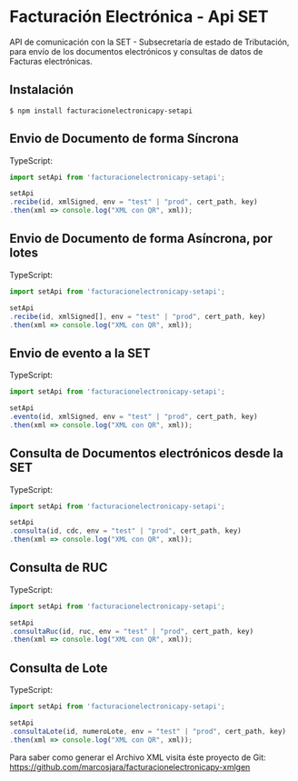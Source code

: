# Facturación Electrónica - Api SET
API de comunicación con la SET - Subsecretaría de estado de Tributación, para envío de los documentos electrónicos y consultas de datos de Facturas electrónicas.

## Instalación

```
$ npm install facturacionelectronicapy-setapi
```

## Envio de Documento de forma Síncrona

TypeScript:
```typescript
import setApi from 'facturacionelectronicapy-setapi';

setApi
.recibe(id, xmlSigned, env = "test" | "prod", cert_path, key)
.then(xml => console.log("XML con QR", xml));

```

## Envio de Documento de forma Asíncrona, por lotes

TypeScript:
```typescript
import setApi from 'facturacionelectronicapy-setapi';

setApi
.recibe(id, xmlSigned[], env = "test" | "prod", cert_path, key)
.then(xml => console.log("XML con QR", xml));

```
## Envio de evento a la SET

TypeScript:
```typescript
import setApi from 'facturacionelectronicapy-setapi';

setApi
.evento(id, xmlSigned, env = "test" | "prod", cert_path, key)
.then(xml => console.log("XML con QR", xml));

```
## Consulta de Documentos electrónicos desde la SET

TypeScript:
```typescript
import setApi from 'facturacionelectronicapy-setapi';

setApi
.consulta(id, cdc, env = "test" | "prod", cert_path, key)
.then(xml => console.log("XML con QR", xml));

```
## Consulta de RUC

TypeScript:
```typescript
import setApi from 'facturacionelectronicapy-setapi';

setApi
.consultaRuc(id, ruc, env = "test" | "prod", cert_path, key)
.then(xml => console.log("XML con QR", xml));

```
## Consulta de Lote

TypeScript:
```typescript
import setApi from 'facturacionelectronicapy-setapi';

setApi
.consultaLote(id, numeroLote, env = "test" | "prod", cert_path, key)
.then(xml => console.log("XML con QR", xml));

```

Para saber como generar el Archivo XML visita éste proyecto de Git: 
https://github.com/marcosjara/facturacionelectronicapy-xmlgen
